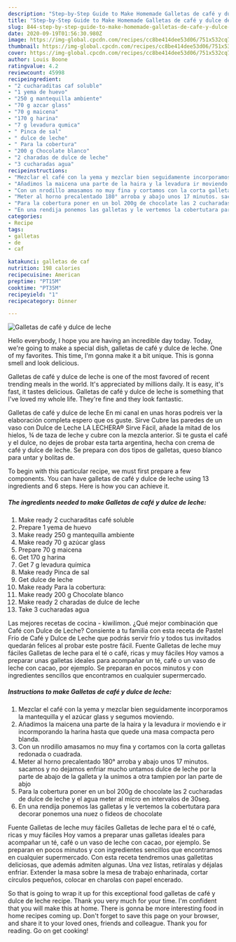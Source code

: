 ```yaml
---
description: "Step-by-Step Guide to Make Homemade Galletas de café y dulce de leche"
title: "Step-by-Step Guide to Make Homemade Galletas de café y dulce de leche"
slug: 844-step-by-step-guide-to-make-homemade-galletas-de-cafe-y-dulce-de-leche
date: 2020-09-19T01:56:30.980Z
image: https://img-global.cpcdn.com/recipes/cc8be414dee53d06/751x532cq70/galletas-de-cafe-y-dulce-de-leche-foto-principal.jpg
thumbnail: https://img-global.cpcdn.com/recipes/cc8be414dee53d06/751x532cq70/galletas-de-cafe-y-dulce-de-leche-foto-principal.jpg
cover: https://img-global.cpcdn.com/recipes/cc8be414dee53d06/751x532cq70/galletas-de-cafe-y-dulce-de-leche-foto-principal.jpg
author: Louis Boone
ratingvalue: 4.2
reviewcount: 45998
recipeingredient:
- "2 cucharaditas caf soluble"
- "1 yema de huevo"
- "250 g mantequilla ambiente"
- "70 g azcar glass"
- "70 g maicena"
- "170 g harina"
- "7 g levadura qumica"
- " Pinca de sal"
- " dulce de leche"
- " Para la cobertura"
- "200 g Chocolate blanco"
- "2 charadas de dulce de leche"
- "3 cucharadas agua"
recipeinstructions:
- "Mezclar el café con la yema y mezclar bien seguidamente incorporamos la mantequilla y el azúcar glass y segumos moviendo."
- "Añadimos la maicena una parte de la haira y la levadura ir moviendo e ir incormporando la harina hasta que quede una masa compacta pero blanda."
- "Con un nrodillo amasamos no muy fina y cortamos con la corta galletas redonada o cuadrada."
- "Meter al horno precalentado 180° arroba y abajo unos 17 minutos. sacamos y no dejamos enfriar mucho untamos dulce de leche por la parte de abajo de la galleta y la unimos a otra tampien por lan parte de abjo"
- "Para la cobertura poner en un bol 200g de chocolate las 2 cucharadas de dulce de leche y el agua meter al micro en intervalos de 30seg."
- "En una rendija ponemos las galletas y le vertemos la cobertutara para decorar ponemos una nuez o fideos de chocolate"
categories:
- Recipe
tags:
- galletas
- de
- caf

katakunci: galletas de caf 
nutrition: 198 calories
recipecuisine: American
preptime: "PT15M"
cooktime: "PT35M"
recipeyield: "1"
recipecategory: Dinner

---
```



![Galletas de café y dulce de leche](https://img-global.cpcdn.com/recipes/cc8be414dee53d06/751x532cq70/galletas-de-cafe-y-dulce-de-leche-foto-principal.jpg)

Hello everybody, I hope you are having an incredible day today. Today, we're going to make a special dish, galletas de café y dulce de leche. One of my favorites. This time, I'm gonna make it a bit unique. This is gonna smell and look delicious.

Galletas de café y dulce de leche is one of the most favored of recent trending meals in the world. It's appreciated by millions daily. It is easy, it's fast, it tastes delicious. Galletas de café y dulce de leche is something that I've loved my whole life. They're fine and they look fantastic.

Galletas de café y dulce de leche En mi canal en unas horas podreis ver la elaboración completa espero que os guste. Sirve Cubre las paredes de un vaso con Dulce de Leche LA LECHERA® Sirve Fácil, añade la mitad de los hielos, ¾ de taza de leche y cubre con la mezcla anterior. Si te gusta el café y el dulce, no dejes de probar esta tarta argentina, hecha con crema de café y dulce de leche. Se prepara con dos tipos de galletas, queso blanco para untar y bolitas de.


To begin with this particular recipe, we must first prepare a few components. You can have galletas de café y dulce de leche using 13 ingredients and 6 steps. Here is how you can achieve it.

<!--inarticleads1-->

##### The ingredients needed to make Galletas de café y dulce de leche:

1. Make ready 2 cucharaditas café soluble
1. Prepare 1 yema de huevo
1. Make ready 250 g mantequilla ambiente
1. Make ready 70 g azúcar glass
1. Prepare 70 g maicena
1. Get 170 g harina
1. Get 7 g levadura química
1. Make ready  Pinca de sal
1. Get  dulce de leche
1. Make ready  Para la cobertura:
1. Make ready 200 g Chocolate blanco
1. Make ready 2 charadas de dulce de leche
1. Take 3 cucharadas agua


Las mejores recetas de cocina - kiwilimon. ¿Qué mejor combinación que Café con Dulce de Leche? Consiente a tu familia con esta receta de Pastel Frío de Café y Dulce de Leche que podrás servir frío y todos tus invitados quedarán felices al probar este postre fácil. Fuente Galletas de leche muy fáciles Galletas de leche para el té o café, ricas y muy fáciles Hoy vamos a preparar unas galletas ideales para acompañar un té, café o un vaso de leche con cacao, por ejemplo. Se preparan en pocos minutos y con ingredientes sencillos que encontramos en cualquier supermercado. 

<!--inarticleads2-->

##### Instructions to make Galletas de café y dulce de leche:

1. Mezclar el café con la yema y mezclar bien seguidamente incorporamos la mantequilla y el azúcar glass y segumos moviendo.
1. Añadimos la maicena una parte de la haira y la levadura ir moviendo e ir incormporando la harina hasta que quede una masa compacta pero blanda.
1. Con un nrodillo amasamos no muy fina y cortamos con la corta galletas redonada o cuadrada.
1. Meter al horno precalentado 180° arroba y abajo unos 17 minutos. sacamos y no dejamos enfriar mucho untamos dulce de leche por la parte de abajo de la galleta y la unimos a otra tampien por lan parte de abjo
1. Para la cobertura poner en un bol 200g de chocolate las 2 cucharadas de dulce de leche y el agua meter al micro en intervalos de 30seg.
1. En una rendija ponemos las galletas y le vertemos la cobertutara para decorar ponemos una nuez o fideos de chocolate


Fuente Galletas de leche muy fáciles Galletas de leche para el té o café, ricas y muy fáciles Hoy vamos a preparar unas galletas ideales para acompañar un té, café o un vaso de leche con cacao, por ejemplo. Se preparan en pocos minutos y con ingredientes sencillos que encontramos en cualquier supermercado. Con esta receta tendremos unas galletitas deliciosas, que además admiten algunas. Una vez listas, retíralas y déjalas enfriar. Extender la masa sobre la mesa de trabajo enharinada, cortar círculos pequeños, colocar en charolas con papel encerado. 

So that is going to wrap it up for this exceptional food galletas de café y dulce de leche recipe. Thank you very much for your time. I'm confident that you will make this at home. There is gonna be more interesting food in home recipes coming up. Don't forget to save this page on your browser, and share it to your loved ones, friends and colleague. Thank you for reading. Go on get cooking!
